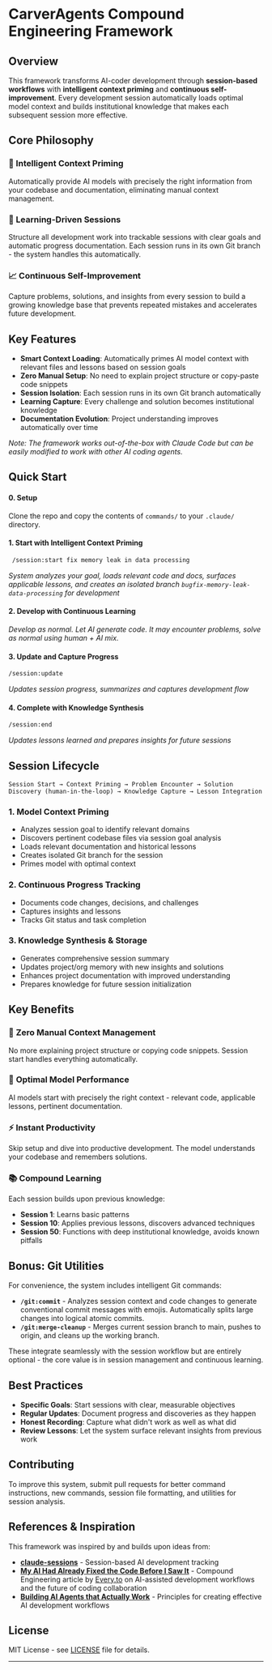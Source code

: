 # CarverAgents Compound Engineering Framework

## Overview

This framework transforms AI-coder development through **session-based workflows** with **intelligent context priming** and **continuous self-improvement**. Every development session automatically loads optimal model context and builds institutional knowledge that makes each subsequent session more effective.

## Core Philosophy

### 🤖 Intelligent Context Priming
Automatically provide AI models with precisely the right information from your codebase and documentation, eliminating manual context management.

### 🎯 Learning-Driven Sessions
Structure all development work into trackable sessions with clear goals and automatic progress documentation. Each session runs in its own Git branch - the system handles this automatically.

### 📈 Continuous Self-Improvement
Capture problems, solutions, and insights from every session to build a growing knowledge base that prevents repeated mistakes and accelerates future development.

## Key Features

- **Smart Context Loading**: Automatically primes AI model context with relevant files and lessons based on session goals
- **Zero Manual Setup**: No need to explain project structure or copy-paste code snippets
- **Session Isolation**: Each session runs in its own Git branch automatically
- **Learning Capture**: Every challenge and solution becomes institutional knowledge
- **Documentation Evolution**: Project understanding improves automatically over time

*Note: The framework works out-of-the-box with Claude Code but can be easily modified to work with other AI coding agents.*

## Quick Start

#### 0. Setup
Clone the repo and copy the contents of `commands/` to your `.claude/` directory.

#### 1. Start with Intelligent Context Priming
```bash
 /session:start fix memory leak in data processing
```
*System analyzes your goal, loads relevant code and docs, surfaces applicable lessons, and creates an isolated branch `bugfix-memory-leak-data-processing` for development*

#### 2. Develop with Continuous Learning
*Develop as normal. Let AI generate code. It may encounter problems, solve as normal using human + AI mix.*

#### 3. Update and Capture Progress
```bash
/session:update
```
*Updates session progress, summarizes and captures development flow*

#### 4. Complete with Knowledge Synthesis
```bash
/session:end
```
*Updates lessons learned and prepares insights for future sessions*

## Session Lifecycle

```
Session Start → Context Priming → Problem Encounter → Solution Discovery (human-in-the-loop) → Knowledge Capture → Lesson Integration
```

### 1. **Model Context Priming**
- Analyzes session goal to identify relevant domains
- Discovers pertinent codebase files via session goal analysis
- Loads relevant documentation and historical lessons
- Creates isolated Git branch for the session
- Primes model with optimal context

### 2. **Continuous Progress Tracking**
- Documents code changes, decisions, and challenges
- Captures insights and lessons
- Tracks Git status and task completion

### 3. **Knowledge Synthesis & Storage**
- Generates comprehensive session summary
- Updates project/org memory with new insights and solutions
- Enhances project documentation with improved understanding
- Prepares knowledge for future session initialization

## Key Benefits

### 🚀 **Zero Manual Context Management**
No more explaining project structure or copying code snippets. Session start handles everything automatically.

### 🎯 **Optimal Model Performance**
AI models start with precisely the right context - relevant code, applicable lessons, pertinent documentation.

### ⚡ **Instant Productivity**
Skip setup and dive into productive development. The model understands your codebase and remembers solutions.

### 📚 **Compound Learning**
Each session builds upon previous knowledge:
- **Session 1**: Learns basic patterns
- **Session 10**: Applies previous lessons, discovers advanced techniques
- **Session 50**: Functions with deep institutional knowledge, avoids known pitfalls

## Bonus: Git Utilities

For convenience, the system includes intelligent Git commands:

- **`/git:commit`** - Analyzes session context and code changes to generate conventional commit messages with emojis. Automatically splits large changes into logical atomic commits.
- **`/git:merge-cleanup`** - Merges current session branch to main, pushes to origin, and cleans up the working branch.

These integrate seamlessly with the session workflow but are entirely optional - the core value is in session management and continuous learning.

## Best Practices

- **Specific Goals**: Start sessions with clear, measurable objectives
- **Regular Updates**: Document progress and discoveries as they happen
- **Honest Recording**: Capture what didn't work as well as what did
- **Review Lessons**: Let the system surface relevant insights from previous work

## Contributing

To improve this system, submit pull requests for better command instructions, new commands, session file formatting, and utilities for session analysis.

## References & Inspiration

This framework was inspired by and builds upon ideas from:

- **[claude-sessions](https://github.com/iannuttall/claude-sessions)** - Session-based AI development tracking
- **[My AI Had Already Fixed the Code Before I Saw It](https://every.to/source-code/my-ai-had-already-fixed-the-code-before-i-saw-it)** - Compound Engineering article by [Every.to](https://every.to) on AI-assisted development workflows and the future of coding collaboration
- **[Building AI Agents that Actually Work](https://www.youtube.com/watch?v=Kf5-HWJPTIE)** - Principles for creating effective AI development workflows

## License

MIT License - see [LICENSE](LICENSE) file for details.

---
